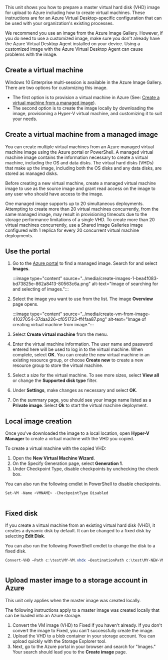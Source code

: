 This unit shows you how to prepare a master virtual hard disk (VHD) image for upload to Azure including how to create virtual machines. These instructions are for an Azure Virtual Desktop-specific configuration that can be used with your organization's existing processes.

We recommend you use an image from the Azure Image Gallery. However, if you do need to use a customized image, make sure you don't already have the Azure Virtual Desktop Agent installed on your device. Using a customized image with the Azure Virtual Desktop Agent can cause problems with the image.

## Create a virtual machine

Windows 10 Enterprise multi-session is available in the Azure Image Gallery. There are two options for customizing this image.

 -  The first option is to provision a virtual machine in Azure (See: [Create a virtual machine from a managed image](/azure/virtual-machines/windows/create-vm-generalized-managed)).
 -  The second option is to create the image locally by downloading the image, provisioning a Hyper-V virtual machine, and customizing it to suit your needs.

## Create a virtual machine from a managed image

You can create multiple virtual machines from an Azure managed virtual machine image using the Azure portal or PowerShell. A managed virtual machine image contains the information necessary to create a virtual machine, including the OS and data disks. The virtual hard disks (VHDs) that make up the image, including both the OS disks and any data disks, are stored as managed disks.

Before creating a new virtual machine, create a managed virtual machine image to use as the source image and grant read access on the image to any user who should have access to the image.

One managed image supports up to 20 simultaneous deployments. Attempting to create more than 20 virtual machines concurrently, from the same managed image, may result in provisioning timeouts due to the storage performance limitations of a single VHD. To create more than 20 virtual machines concurrently, use a Shared Image Galleries image configured with 1 replica for every 20 concurrent virtual machine deployments.

## Use the portal

1.  Go to the [Azure portal](https://portal.azure.com) to find a managed image. Search for and select **Images**.
    
    :::image type="content" source="../media/create-images-1-bea4f083-bd73825e-862a8413-80563c6a.png" alt-text="Image of searching for and selecting of images.":::
    
2.  Select the image you want to use from the list. The image **Overview** page opens.
    
    :::image type="content" source="../media/create-vm-from-image-41027054-37daa226-cf051723-ff4faa87.png" alt-text="Image of creating virtual machine from image.":::
    
3.  Select **Create virtual machine** from the menu.
4.  Enter the virtual machine information. The user name and password entered here will be used to log in to the virtual machine. When complete, select **OK**. You can create the new virtual machine in an existing resource group, or choose **Create new** to create a new resource group to store the virtual machine.
5.  Select a size for the virtual machine. To see more sizes, select **View all** or change the **Supported disk type** filter.
6.  Under **Settings**, make changes as necessary and select **OK**.
7.  On the summary page, you should see your image name listed as a **Private image**. Select **Ok** to start the virtual machine deployment.

## Local image creation

Once you've downloaded the image to a local location, open **Hyper-V Manager** to create a virtual machine with the VHD you copied.

To create a virtual machine with the copied VHD:

1.  Open the **New Virtual Machine Wizard**.
2.  On the Specify Generation page, select **Generation 1**.
3.  Under Checkpoint Type, disable checkpoints by unchecking the check box.

You can also run the following cmdlet in PowerShell to disable checkpoints.

```powershell
Set-VM -Name <VMNAME> -CheckpointType Disabled



```

## Fixed disk

If you create a virtual machine from an existing virtual hard disk (VHD), it creates a dynamic disk by default. It can be changed to a fixed disk by selecting **Edit Disk**.

You can also run the following PowerShell cmdlet to change the disk to a fixed disk.

```powershell
Convert-VHD –Path c:\test\MY-VM.vhdx –DestinationPath c:\test\MY-NEW-VM.vhd -VHDType Fixed



```

## Upload master image to a storage account in Azure

This unit only applies when the master image was created locally.

The following instructions apply to a master image was created locally that can be loaded into an Azure storage.

1.  Convert the VM image (VHD) to Fixed if you haven't already. If you don't convert the image to Fixed, you can't successfully create the image.
2.  Upload the VHD to a blob container in your storage account. You can upload quickly with the Storage Explorer tool.
3.  Next, go to the Azure portal in your browser and search for "Images." Your search should lead you to the **Create image** page.
